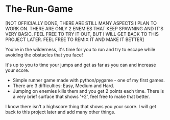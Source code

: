 # The-Run-Game

[NOT OFFICIALLY DONE, THERE ARE STILL MANY ASPECTS I PLAN TO WORK ON. THERE ARE ONLY 2 ENEMIES THAT KEEP SPAWNING AND IT'S VERY BASIC. FEEL FREE TO TRY IT OUT, BUT I WILL GET BACK TO THIS PROJECT LATER. FEEL FREE TO REMIX IT AND MAKE IT BETTER]

You're in the wilderness, it's time for you to run and try to escape while avoiding the obstacles that you face!

It's up to you to time your jumps and get as far as you can and increase your score.

- Simple runner game made with python/pygame - one of my first games.
- There are 3 difficulties: Easy, Medium and Hard.
- Jumping on enemies kills them and you get 2 points each time. There is a very brief surface that shows '+2', feel free to make that better.


I know there isn't a highscore thing that shows you your score. I will get back to this project later and add many other things. 
